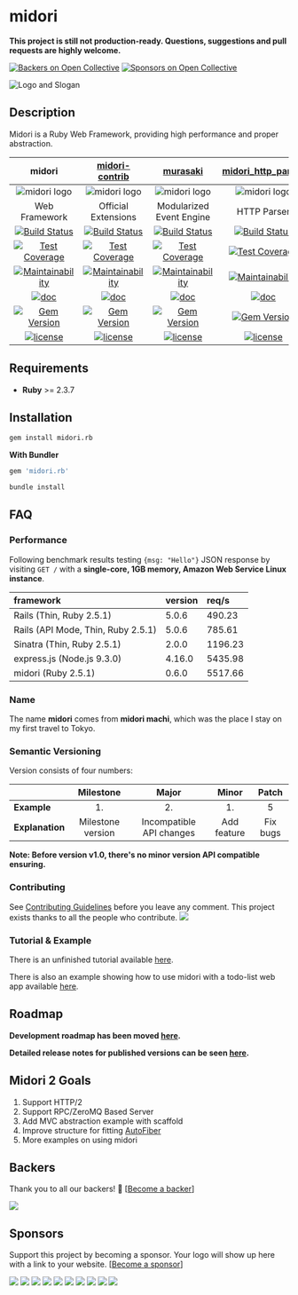 # midori

**This project is still not production-ready. Questions, suggestions and pull requests are highly welcome.**

[![Backers on Open Collective](https://opencollective.com/midorirb/backers/badge.svg)](#backers) [![Sponsors on Open Collective](https://opencollective.com/midorirb/sponsors/badge.svg)](#sponsors)

![Logo and Slogan](https://github.com/midori-rb/midori.rb/raw/master/.resources/slogan.png)

## Description

Midori is a Ruby Web Framework, providing high performance and proper abstraction.

|                            midori                            | [midori-contrib](https://github.com/midori-rb/midori-contrib) |      [murasaki](https://github.com/midori-rb/murasaki)       | [midori_http_parser](https://github.com/midori-rb/http_parser.rb) |
| :----------------------------------------------------------: | :----------------------------------------------------------: | :----------------------------------------------------------: | :----------------------------------------------------------: |
| ![midori logo](https://github.com/midori-rb/midori.rb/raw/master/.resources/midori_logo.png) | ![midori logo](https://github.com/midori-rb/midori.rb/raw/master/.resources/contrib_logo.png) | ![midori logo](https://github.com/midori-rb/midori.rb/raw/master/.resources/murasaki_logo.png) | ![midori logo](https://github.com/midori-rb/midori.rb/raw/master/.resources/parser_logo.png) |
|                        Web Framework                         |                     Official Extensions                      |                   Modularized Event Engine                   |                         HTTP Parser                          |
| [![Build Status](https://travis-ci.org/midori-rb/midori.rb.svg?branch=master)](https://travis-ci.org/midori-rb/midori.rb) | [![Build Status](https://travis-ci.org/midori-rb/midori-contrib.svg?branch=master)](https://travis-ci.org/midori-rb/midori-contrib) | [![Build Status](https://travis-ci.org/midori-rb/murasaki.svg?branch=master)](https://travis-ci.org/midori-rb/murasaki) | [![Build Status](https://travis-ci.org/midori-rb/murasaki.svg?branch=master)](https://travis-ci.org/midori-rb/murasaki) |
| [![Test Coverage](https://api.codeclimate.com/v1/badges/f976d625994fa33523b3/test_coverage)](https://codeclimate.com/github/midori-rb/midori.rb) | [![Test Coverage](https://api.codeclimate.com/v1/badges/cfb6d9b359dcb7457eec/test_coverage)](https://codeclimate.com/github/midori-rb/midori-contrib) | [![Test Coverage](https://api.codeclimate.com/v1/badges/d0dc1bc4a3e38bd4f2b9/test_coverage)](https://codeclimate.com/github/midori-rb/murasaki) | [![Test Coverage](https://api.codeclimate.com/v1/badges/0035138294cf3a6fdd07/test_coverage)](https://codeclimate.com/github/midori-rb/http_parser.rb/test_coverage) |
| [![Maintainability](https://api.codeclimate.com/v1/badges/f976d625994fa33523b3/maintainability)](https://codeclimate.com/github/midori-rb/midori.rb) | [![Maintainability](https://api.codeclimate.com/v1/badges/cfb6d9b359dcb7457eec/maintainability)](https://codeclimate.com/github/midori-rb/midori-contrib) | [![Maintainability](https://api.codeclimate.com/v1/badges/d0dc1bc4a3e38bd4f2b9/maintainability)](https://codeclimate.com/github/midori-rb/murasaki) | [![Maintainability](https://api.codeclimate.com/v1/badges/0035138294cf3a6fdd07/maintainability)](https://codeclimate.com/github/midori-rb/http_parser.rb/maintainability) |
| [![doc](http://inch-ci.org/github/midori-rb/midori.rb.svg?branch=master)](http://inch-ci.org/github/midori-rb/midori.rb) | [![doc](http://inch-ci.org/github/midori-rb/midori-contrib.svg?branch=master)](http://inch-ci.org/github/midori-rb/midori-contrib) | [![doc](http://inch-ci.org/github/midori-rb/murasaki.svg?branch=master)](http://inch-ci.org/github/midori-rb/murasaki) | [![doc](http://inch-ci.org/github/midori-rb/http_parser.svg?branch=master)](http://inch-ci.org/github/midori-rb/http_parser.rb) |
| [![Gem Version](https://img.shields.io/gem/v/midori.rb.svg?maxAge=43200)](https://rubygems.org/gems/midori.rb) | [![Gem Version](https://img.shields.io/gem/v/midori-contrib.svg?maxAge=43200)](https://rubygems.org/gems/midori-contrib) | [![Gem Version](https://img.shields.io/gem/v/murasaki.svg?maxAge=43200)](https://rubygems.org/gems/murasaki) | [![Gem Version](https://img.shields.io/gem/v/midori_http_parser.svg?maxAge=43200)](https://rubygems.org/gems/midori_http_parser) |
| [![license](https://img.shields.io/github/license/midori-rb/midori.rb.svg?maxAge=2592000)]() | [![license](https://img.shields.io/github/license/midori-rb/midori-contrib.svg?maxAge=2592000)]() | [![license](https://img.shields.io/github/license/midori-rb/murasaki.svg?maxAge=2592000)]() | [![license](https://img.shields.io/github/license/midori-rb/http_parser.rb.svg?maxAge=2592000)]() |

## Requirements

- **Ruby** >= 2.3.7

## Installation

```bash
gem install midori.rb
```

**With Bundler**

```ruby
gem 'midori.rb'
```

```bash
bundle install
```

## FAQ

### Performance

Following benchmark results testing `{msg: "Hello"}` JSON response by visiting `GET /` with a **single-core, 1GB memory, Amazon Web Service Linux instance**.

| framework                          | version | req/s   |
| :--------------------------------- | :------ | :------ |
| Rails (Thin, Ruby 2.5.1)           | 5.0.6   | 490.23  |
| Rails (API Mode, Thin, Ruby 2.5.1) | 5.0.6   | 785.61  |
| Sinatra (Thin, Ruby 2.5.1)         | 2.0.0   | 1196.23 |
| express.js (Node.js 9.3.0)         | 4.16.0  | 5435.98 |
| midori (Ruby 2.5.1)                | 0.6.0   | 5517.66 |

### Name

The name **midori** comes from **midori machi**, which was the place I stay on my first travel to Tokyo.

### Semantic Versioning

Version consists of four numbers:

|                 |     Milestone     |          Major           |    Minor    |  Patch   |
| --------------- | :---------------: | :----------------------: | :---------: | :------: |
| **Example**     |        1.         |            2.            |     1.      |    5     |
| **Explanation** | Milestone version | Incompatible API changes | Add feature | Fix bugs |

**Note: Before version v1.0, there's no minor version API compatible ensuring.**

### Contributing

See [Contributing Guidelines](CONTRIBUTING.md) before you leave any comment.
This project exists thanks to all the people who contribute.
<a href="graphs/contributors"><img src="https://opencollective.com/midorirb/contributors.svg?width=890" /></a>

### Tutorial & Example

There is an unfinished tutorial available [here](https://github.com/midori-rb/midori-tutorial).

There is also an example showing how to use midori with a todo-list web app available [here](https://github.com/midori-rb/midori-todo-example).

## Roadmap

**Development roadmap has been moved [here](https://github.com/midori-rb/midori.rb/wiki/Roadmap).**


**Detailed release notes for published versions can be seen [here](https://github.com/midori-rb/midori.rb/releases).**

## Midori 2 Goals

1. Support HTTP/2
2. Support RPC/ZeroMQ Based Server
3. Add MVC abstraction example with scaffold
4. Improve structure for fitting [AutoFiber](https://bugs.ruby-lang.org/issues/13618)
5. More examples on using midori

## Backers

Thank you to all our backers! 🙏 [[Become a backer](https://opencollective.com/midorirb#backer)]

<a href="https://opencollective.com/midorirb#backers" target="_blank"><img src="https://opencollective.com/midorirb/backers.svg?width=890"></a>


## Sponsors

Support this project by becoming a sponsor. Your logo will show up here with a link to your website. [[Become a sponsor](https://opencollective.com/midorirb#sponsor)]

<a href="https://opencollective.com/midorirb/sponsor/0/website" target="_blank"><img src="https://opencollective.com/midorirb/sponsor/0/avatar.svg"></a>
<a href="https://opencollective.com/midorirb/sponsor/1/website" target="_blank"><img src="https://opencollective.com/midorirb/sponsor/1/avatar.svg"></a>
<a href="https://opencollective.com/midorirb/sponsor/2/website" target="_blank"><img src="https://opencollective.com/midorirb/sponsor/2/avatar.svg"></a>
<a href="https://opencollective.com/midorirb/sponsor/3/website" target="_blank"><img src="https://opencollective.com/midorirb/sponsor/3/avatar.svg"></a>
<a href="https://opencollective.com/midorirb/sponsor/4/website" target="_blank"><img src="https://opencollective.com/midorirb/sponsor/4/avatar.svg"></a>
<a href="https://opencollective.com/midorirb/sponsor/5/website" target="_blank"><img src="https://opencollective.com/midorirb/sponsor/5/avatar.svg"></a>
<a href="https://opencollective.com/midorirb/sponsor/6/website" target="_blank"><img src="https://opencollective.com/midorirb/sponsor/6/avatar.svg"></a>
<a href="https://opencollective.com/midorirb/sponsor/7/website" target="_blank"><img src="https://opencollective.com/midorirb/sponsor/7/avatar.svg"></a>
<a href="https://opencollective.com/midorirb/sponsor/8/website" target="_blank"><img src="https://opencollective.com/midorirb/sponsor/8/avatar.svg"></a>
<a href="https://opencollective.com/midorirb/sponsor/9/website" target="_blank"><img src="https://opencollective.com/midorirb/sponsor/9/avatar.svg"></a>


